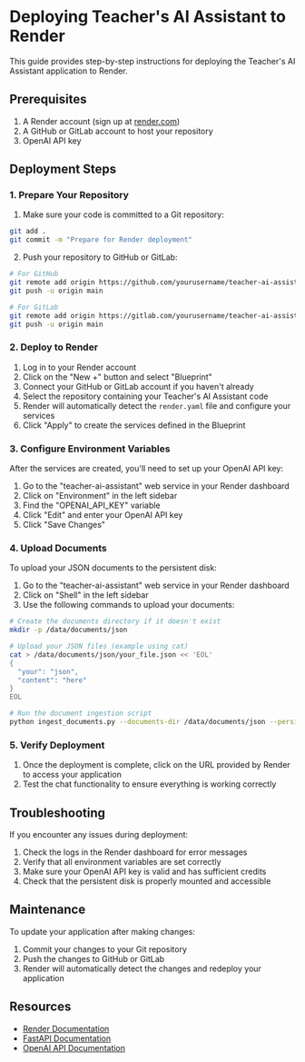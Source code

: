 # Deploying Teacher's AI Assistant to Render

This guide provides step-by-step instructions for deploying the Teacher's AI Assistant application to Render.

## Prerequisites

1. A Render account (sign up at [render.com](https://render.com))
2. A GitHub or GitLab account to host your repository
3. OpenAI API key

## Deployment Steps

### 1. Prepare Your Repository

1. Make sure your code is committed to a Git repository:

```bash
git add .
git commit -m "Prepare for Render deployment"
```

2. Push your repository to GitHub or GitLab:

```bash
# For GitHub
git remote add origin https://github.com/yourusername/teacher-ai-assistant.git
git push -u origin main

# For GitLab
git remote add origin https://gitlab.com/yourusername/teacher-ai-assistant.git
git push -u origin main
```

### 2. Deploy to Render

1. Log in to your Render account
2. Click on the "New +" button and select "Blueprint"
3. Connect your GitHub or GitLab account if you haven't already
4. Select the repository containing your Teacher's AI Assistant code
5. Render will automatically detect the `render.yaml` file and configure your services
6. Click "Apply" to create the services defined in the Blueprint

### 3. Configure Environment Variables

After the services are created, you'll need to set up your OpenAI API key:

1. Go to the "teacher-ai-assistant" web service in your Render dashboard
2. Click on "Environment" in the left sidebar
3. Find the "OPENAI_API_KEY" variable
4. Click "Edit" and enter your OpenAI API key
5. Click "Save Changes"

### 4. Upload Documents

To upload your JSON documents to the persistent disk:

1. Go to the "teacher-ai-assistant" web service in your Render dashboard
2. Click on "Shell" in the left sidebar
3. Use the following commands to upload your documents:

```bash
# Create the documents directory if it doesn't exist
mkdir -p /data/documents/json

# Upload your JSON files (example using cat)
cat > /data/documents/json/your_file.json << 'EOL'
{
  "your": "json",
  "content": "here"
}
EOL

# Run the document ingestion script
python ingest_documents.py --documents-dir /data/documents/json --persist-dir /data/chroma_db
```

### 5. Verify Deployment

1. Once the deployment is complete, click on the URL provided by Render to access your application
2. Test the chat functionality to ensure everything is working correctly

## Troubleshooting

If you encounter any issues during deployment:

1. Check the logs in the Render dashboard for error messages
2. Verify that all environment variables are set correctly
3. Make sure your OpenAI API key is valid and has sufficient credits
4. Check that the persistent disk is properly mounted and accessible

## Maintenance

To update your application after making changes:

1. Commit your changes to your Git repository
2. Push the changes to GitHub or GitLab
3. Render will automatically detect the changes and redeploy your application

## Resources

- [Render Documentation](https://render.com/docs)
- [FastAPI Documentation](https://fastapi.tiangolo.com/)
- [OpenAI API Documentation](https://platform.openai.com/docs/api-reference)
